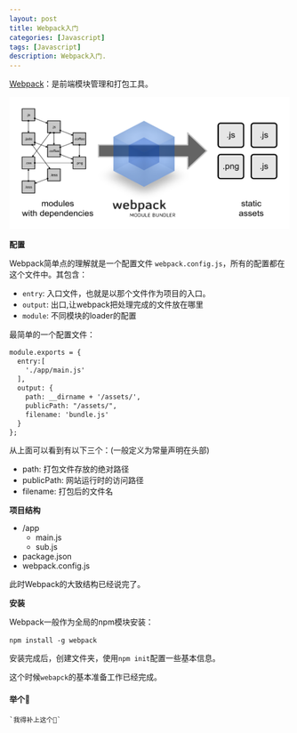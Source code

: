 ```yaml
---
layout: post
title: Webpack入门
categories: [Javascript]
tags: [Javascript]
description: Webpack入门.
---
```


<a href="http://webpack.github.io">Webpack</a>：是前端模块管理和打包工具。

<img src="/img/webpack.png" width="719" height="238">

**配置**


Webpack简单点的理解就是一个配置文件 `webpack.config.js`，所有的配置都在这个文件中。其包含：

* `entry`: 入口文件，也就是以那个文件作为项目的入口。
* `output`: 出口,让webpack把处理完成的文件放在哪里
* `module`: 不同模块的loader的配置


最简单的一个配置文件：

    module.exports = {
      entry:[
        './app/main.js'
      ],
      output: {
        path: __dirname + '/assets/',
        publicPath: "/assets/",
        filename: 'bundle.js'
      }
    };

从上面可以看到有以下三个：(一般定义为常量声明在头部)

* path: 打包文件存放的绝对路径
* publicPath: 网站运行时的访问路径
* filename: 打包后的文件名

**项目结构**

* /app
    * main.js
    * sub.js
* package.json
* webpack.config.js

此时Webpack的大致结构已经说完了。

**安装**

Webpack一般作为全局的npm模块安装：

`npm install -g webpack`

安装完成后，创建文件夹，使用`npm init`配置一些基本信息。

这个时候`webapck`的基本准备工作已经完成。

#### 举个🌰

    `我得补上这个🌰`



